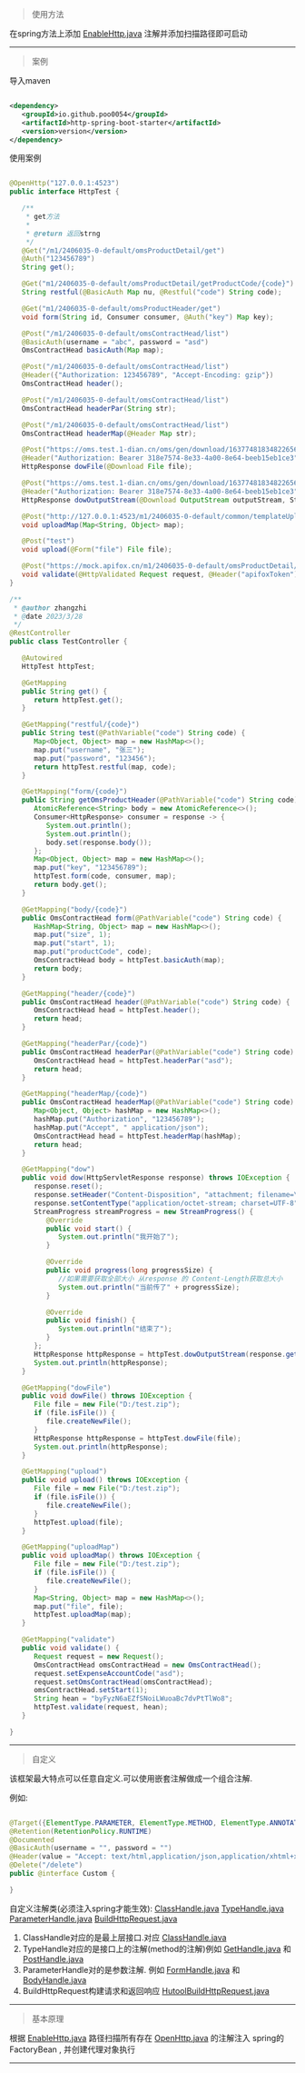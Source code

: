 > 使用方法

在spring方法上添加 [EnableHttp.java](..%2F..%2Fdian1-spring-boot-autoconfigure%2Fhttp-spring-boot-autoconfigure%2Fsrc%2Fmain%2Fjava%2Fcom%2Fdian1%2Fhttp%2Fannotate%2FEnableHttp.java)
注解并添加扫描路径即可启动

---------

> 案例

导入maven

```xml

<dependency>
   <groupId>io.github.poo0054</groupId>
   <artifactId>http-spring-boot-starter</artifactId>
   <version>version</version>
</dependency>
```

使用案例

```java

@OpenHttp("127.0.0.1:4523")
public interface HttpTest {

   /**
    * get方法
    *
    * @return 返回strng
    */
   @Get("/m1/2406035-0-default/omsProductDetail/get")
   @Auth("123456789")
   String get();

   @Get("m1/2406035-0-default/omsProductDetail/getProductCode/{code}")
   String restful(@BasicAuth Map nu, @Restful("code") String code);

   @Get("m1/2406035-0-default/omsProductHeader/get")
   void form(String id, Consumer consumer, @Auth("key") Map key);

   @Post("/m1/2406035-0-default/omsContractHead/list")
   @BasicAuth(username = "abc", password = "asd")
   OmsContractHead basicAuth(Map map);

   @Post("/m1/2406035-0-default/omsContractHead/list")
   @Header({"Authorization: 123456789", "Accept-Encoding: gzip"})
   OmsContractHead header();

   @Post("/m1/2406035-0-default/omsContractHead/list")
   OmsContractHead headerPar(String str);

   @Post("/m1/2406035-0-default/omsContractHead/list")
   OmsContractHead headerMap(@Header Map str);

   @Post("https://oms.test.1-dian.cn/oms/gen/download/1637748183482265601")
   @Header("Authorization: Bearer 318e7574-8e33-4a00-8e64-beeb15eb1ce3")
   HttpResponse dowFile(@Download File file);

   @Post("https://oms.test.1-dian.cn/oms/gen/download/1637748183482265601")
   @Header("Authorization: Bearer 318e7574-8e33-4a00-8e64-beeb15eb1ce3")
   HttpResponse dowOutputStream(@Download OutputStream outputStream, StreamProgress streamProgress);

   @Post("http://127.0.0.1:4523/m1/2406035-0-default/common/templateUploadFile")
   void uploadMap(Map<String, Object> map);

   @Post("test")
   void upload(@Form("file") File file);

   @Post("https://mock.apifox.cn/m1/2406035-0-default/omsProductDetail/add?apifoxToken=byFyzN6aEZfSNoiLWuoaBc7dvPtTlWo8")
   void validate(@HttpValidated Request request, @Header("apifoxToken") String hean);
}

/**
 * @author zhangzhi
 * @date 2023/3/28
 */
@RestController
public class TestController {

   @Autowired
   HttpTest httpTest;

   @GetMapping
   public String get() {
      return httpTest.get();
   }

   @GetMapping("restful/{code}")
   public String test(@PathVariable("code") String code) {
      Map<Object, Object> map = new HashMap<>();
      map.put("username", "张三");
      map.put("password", "123456");
      return httpTest.restful(map, code);
   }

   @GetMapping("form/{code}")
   public String getOmsProductHeader(@PathVariable("code") String code) {
      AtomicReference<String> body = new AtomicReference<>();
      Consumer<HttpResponse> consumer = response -> {
         System.out.println();
         System.out.println();
         body.set(response.body());
      };
      Map<Object, Object> map = new HashMap<>();
      map.put("key", "123456789");
      httpTest.form(code, consumer, map);
      return body.get();
   }

   @GetMapping("body/{code}")
   public OmsContractHead form(@PathVariable("code") String code) {
      HashMap<String, Object> map = new HashMap<>();
      map.put("size", 1);
      map.put("start", 1);
      map.put("productCode", code);
      OmsContractHead body = httpTest.basicAuth(map);
      return body;
   }

   @GetMapping("header/{code}")
   public OmsContractHead header(@PathVariable("code") String code) {
      OmsContractHead head = httpTest.header();
      return head;
   }

   @GetMapping("headerPar/{code}")
   public OmsContractHead headerPar(@PathVariable("code") String code) {
      OmsContractHead head = httpTest.headerPar("asd");
      return head;
   }

   @GetMapping("headerMap/{code}")
   public OmsContractHead headerMap(@PathVariable("code") String code) {
      Map<Object, Object> hashMap = new HashMap<>();
      hashMap.put("Authorization", "123456789");
      hashMap.put("Accept", " application/json");
      OmsContractHead head = httpTest.headerMap(hashMap);
      return head;
   }

   @GetMapping("dow")
   public void dow(HttpServletResponse response) throws IOException {
      response.reset();
      response.setHeader("Content-Disposition", "attachment; filename=\"poo0054.zip\"");
      response.setContentType("application/octet-stream; charset=UTF-8");
      StreamProgress streamProgress = new StreamProgress() {
         @Override
         public void start() {
            System.out.println("我开始了");
         }

         @Override
         public void progress(long progressSize) {
            //如果需要获取全部大小 从response 的 Content-Length获取总大小
            System.out.println("当前传了" + progressSize);
         }

         @Override
         public void finish() {
            System.out.println("结束了");
         }
      };
      HttpResponse httpResponse = httpTest.dowOutputStream(response.getOutputStream(), streamProgress);
      System.out.println(httpResponse);
   }

   @GetMapping("dowFile")
   public void dowFile() throws IOException {
      File file = new File("D:/test.zip");
      if (file.isFile()) {
         file.createNewFile();
      }
      HttpResponse httpResponse = httpTest.dowFile(file);
      System.out.println(httpResponse);
   }

   @GetMapping("upload")
   public void upload() throws IOException {
      File file = new File("D:/test.zip");
      if (file.isFile()) {
         file.createNewFile();
      }
      httpTest.upload(file);
   }

   @GetMapping("uploadMap")
   public void uploadMap() throws IOException {
      File file = new File("D:/test.zip");
      if (file.isFile()) {
         file.createNewFile();
      }
      Map<String, Object> map = new HashMap<>();
      map.put("file", file);
      httpTest.uploadMap(map);
   }

   @GetMapping("validate")
   public void validate() {
      Request request = new Request();
      OmsContractHead omsContractHead = new OmsContractHead();
      request.setExpenseAccountCode("asd");
      request.setOmsContractHead(omsContractHead);
      omsContractHead.setStart(1);
      String hean = "byFyzN6aEZfSNoiLWuoaBc7dvPtTlWo8";
      httpTest.validate(request, hean);
   }

}


```

---------

> 自定义

该框架最大特点可以任意自定义.可以使用嵌套注解做成一个组合注解.

例如:

```java

@Target({ElementType.PARAMETER, ElementType.METHOD, ElementType.ANNOTATION_TYPE})
@Retention(RetentionPolicy.RUNTIME)
@Documented
@BasicAuth(username = "", password = "")
@Header(value = "Accept: text/html,application/json,application/xhtml+xml,application/xml;q=0.9,*/*;q=0.8")
@Delete("/delete")
public @interface Custom {

}
```

自定义注解类(必须注入spring才能生效):
[ClassHandle.java](..%2F..%2Fdian1-spring-boot-autoconfigure%2Fhttp-spring-boot-autoconfigure%2Fsrc%2Fmain%2Fjava%2Fcom%2Fdian1%2Fhttp%2Fhandle%2Fbase%2FClassHandle.java)
[TypeHandle.java](..%2F..%2Fdian1-spring-boot-autoconfigure%2Fhttp-spring-boot-autoconfigure%2Fsrc%2Fmain%2Fjava%2Fcom%2Fdian1%2Fhttp%2Fhandle%2Ftype%2FTypeHandle.java)
[ParameterHandle.java](..%2F..%2Fdian1-spring-boot-autoconfigure%2Fhttp-spring-boot-autoconfigure%2Fsrc%2Fmain%2Fjava%2Fcom%2Fdian1%2Fhttp%2Fhandle%2Fparameter%2FParameterHandle.java)
[BuildHttpRequest.java](http-spring-boot-autoconfigure%2Fsrc%2Fmain%2Fjava%2Fcom%2Fdian1%2Fhttp%2Fbuild%2FBuildHttpRequest.java)

1. ClassHandle对应的是最上层接口.对应
   [ClassHandle.java](http-spring-boot-autoconfigure%2Fsrc%2Fmain%2Fjava%2Fcom%2Fdian1%2Fhttp%2Fhandle%2FClassHandle.java)
2. TypeHandle对应的是接口上的注解(method的注解)例如
   [GetHandle.java](http-spring-boot-autoconfigure%2Fsrc%2Fmain%2Fjava%2Fcom%2Fdian1%2Fhttp%2Fhandle%2Fmethod%2FGetHandle.java)
   和
   [PostHandle.java](http-spring-boot-autoconfigure%2Fsrc%2Fmain%2Fjava%2Fcom%2Fdian1%2Fhttp%2Fhandle%2Fmethod%2FPostHandle.java)
3. ParameterHandle对的是参数注解.
   例如
   [FormHandle.java](http-spring-boot-autoconfigure%2Fsrc%2Fmain%2Fjava%2Fcom%2Fdian1%2Fhttp%2Fhandle%2Fparameter%2FFormHandle.java)
   和
   [BodyHandle.java](http-spring-boot-autoconfigure%2Fsrc%2Fmain%2Fjava%2Fcom%2Fdian1%2Fhttp%2Fhandle%2Fparameter%2FBodyHandle.java)
4. BuildHttpRequest构建请求和返回响应
   [HutoolBuildHttpRequest.java](http-spring-boot-autoconfigure%2Fsrc%2Fmain%2Fjava%2Fcom%2Fdian1%2Fhttp%2Fbuild%2FHutoolBuildHttpRequest.java)

---------


> 基本原理

根据
[EnableHttp.java](http-spring-boot-autoconfigure%2Fsrc%2Fmain%2Fjava%2Fcom%2Fdian1%2Fhttp%2Fannotate%2FEnableHttp.java)
路径扫描所有存在
[OpenHttp.java](http-spring-boot-autoconfigure%2Fsrc%2Fmain%2Fjava%2Fcom%2Fdian1%2Fhttp%2Fannotate%2FOpenHttp.java)
的注解注入 spring的FactoryBean , 并创建代理对象执行

---------